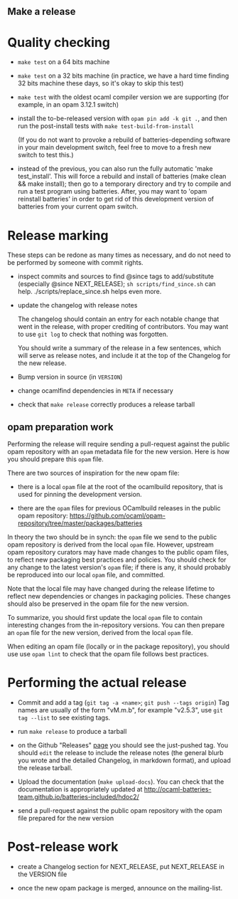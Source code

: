 Make a release
--------------

# Quality checking

- `make test` on a 64 bits machine
- `make test` on a 32 bits machine
  (in practice, we have a hard time finding 32 bits machine these
  days, so it's okay to skip this test)

- `make test` with the oldest ocaml compiler version we are supporting
  (for example, in an opam 3.12.1 switch)

- install the to-be-released version with `opam pin add -k git .`, and
  then run the post-install tests with `make test-build-from-install`

  (If you do not want to provoke a rebuild of batteries-depending
  software in your main development switch, feel free to move to
  a fresh new switch to test this.)

- instead of the previous, you can also run the fully automatic
  'make test_install'. This will force a rebuild and install
  of batteries (make clean && make install);
  then go to a temporary directory and try to compile and run
  a test program using batteries.
  After, you may want to 'opam reinstall batteries' in order to get rid
  of this development version of batteries from your current opam switch.

# Release marking

These steps can be redone as many times as necessary, and do not need
to be performed by someone with commit rights.

- inspect commits and sources to find @since tags to add/substitute
  (especially @since NEXT_RELEASE); `sh scripts/find_since.sh` can
  help. ./scripts/replace_since.sh helps even more.

- update the changelog with release notes

  The changelog should contain an entry for each notable change that
  went in the release, with proper crediting of contributors. You may
  want to use `git log` to check that nothing was forgotten.

  You should write a summary of the release in a few sentences, which
  will serve as release notes, and include it at the top of the
  Changelog for the new release.

- Bump version in source (in `VERSION`)

- change ocamlfind dependencies in `META` if necessary

- check that `make release` correctly produces a release tarball

## opam preparation work

Performing the release will require sending a pull-request against the
public opam repository with an `opam` metadata file for the new
version. Here is how you should prepare this `opam` file.

There are two sources of inspiration for the new opam file:

- there is a local `opam` file at the root of the ocamlbuild
  repository, that is used for pinning the development version.

- there are the `opam` files for previous OCamlbuild releases in the
  public opam repository:
  https://github.com/ocaml/opam-repository/tree/master/packages/batteries

In theory the two should be in synch: the `opam` file we send to the
public opam repository is derived from the local `opam` file. However,
upstream opam repository curators may have made changes to the public
opam files, to reflect new packaging best practices and policies. You
should check for any change to the latest version's `opam` file; if
there is any, it should probably be reproduced into our local `opam`
file, and committed.

Note that the local file may have changed during the release lifetime
to reflect new dependencies or changes in packaging policies. These
changes should also be preserved in the opam file for the new version.

To summarize, you should first update the local `opam` file to contain
interesting changes from the in-repository versions. You can then
prepare an `opam` file for the new version, derived from the local
`opam` file.

When editing an opam file (locally or in the package repository), you
should use use `opam lint` to check that the opam file follows best
practices.

# Performing the actual release

- Commit and add a tag (`git tag -a <name>`; `git push --tags origin`)
  Tag names are usually of the form "vM.m.b", for example "v2.5.3",
  use `git tag --list` to see existing tags.

- run `make release` to produce a tarball

- on the Github "Releases"
  [page](https://github.com/ocaml-batteries-team/batteries-included/releases)
  you should see the just-pushed tag. You should `edit` the release to
  include the release notes (the general blurb you wrote and the
  detailed Changelog, in markdown format), and upload the release
  tarball.

- Upload the documentation (`make upload-docs`). You can check that
  the documentation is appropriately updated at
  http://ocaml-batteries-team.github.io/batteries-included/hdoc2/

- send a pull-request against the public opam repository with the
  opam file prepared for the new version

# Post-release work

- create a Changelog section for NEXT_RELEASE,
  put NEXT_RELEASE in the VERSION file

- once the new opam package is merged, announce on the mailing-list.
